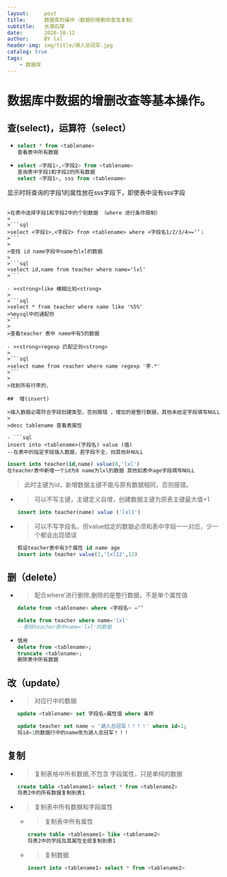 ```yaml
---
layout:     post
title:      数据库的操作（数据的增删改查及复制）
subtitle:   水滴石穿
date:       2020-10-12
author:     BY lxl
header-img: img/title/湖人总冠军.jpg
catalog: true
tags:
    - 数据库
---
```




#  数据库中数据的增删改查等基本操作。

##  查(select)，运算符（select）

- ```sql
  select * from <tablename>
  查看表中所有数据
  ```

- ```sql
  select <字段1>,<字段2> from <tablename>
  查询表中字段1和字段2的所有数据
  select <字段1>, sss from <tablename>
显示时将查询的字段1的属性放在sss字段下，即使表中没有sss字段
  ```
  
  >在表中选择字段1和字段2中的个别数据 （where 进行条件限制）
  >
  >```sql
  >select <字段1>,<字段2> from <tablename> where <字段名1/2/3/4>=‘’；
  >```
  >
  >查找 id name字段中name为lxl的数据
  >
  >```sql
>select id,name from teacher where name='lxl'
  >```
  
- ><strong>like 模糊比较<strong>
  >
  >```sql
  >select * from teacher where name like '%5%'
  >%mysql中的通配符
  >```
  >
  >查看teacher 表中 name中有5的数据 

- ><strong>regexp 匹配正则<strong>
  >
  >```sql
  >select name from reacher where name regexp '李.*'
  >```
  >
  >找到所有行李的，

##  增(insert)

>插入数据必需符合字段创建类型，否则报错 ，增加的是整行数据，其他未给定字段填写NULL
>
>desc tablename 查看表属性

- ```sql
  insert into <tablename>(字段名) value (值)
  --在表中的指定字段插入数据，若字段不全，则其他补NULL
  ```

  ```sql
  insert into teacher(id,name) value(8,'lxl')
  在teacher表中新增一个id为8 name为lxl的数据 其他如表中age字段填写NULL
  ```

  >此时主键为id，新增数据主键不能与原有数据相同，否则报错。

- >可以不写主键，主键定义自增，创建数据主键为原表主键最大值+1

  ```sql
  insert into teacher(name) value ('lxl1')
  ```

- >可以不写字段名，但value给定的数据必须和表中字段一一对应，少一个都会出现错误

  ```sql
  假设teacher表中有3个属性 id name age
  insert into teacher value(1,'lxl12',12)
  ```

  

##  删（delete）

- >配合where‘进行删除,删除的是整行数据，不是单个属性值

  ```sql
  delete from <tablename> where <字段名> =‘’
  
  delete from teacher where name='lxl'
  --删除teacher表中name='lxl'的数据
  ```

- ```sql
  慎用
  delete from <tablename>;
  truncate <tablename>;
  删除表中所有数据
  ```

  

##  改（update）

- >对应行中的数据

  ```sql
  update <tablename> set 字段名=属性值 where 条件
  
  update teacher set name = '湖人总冠军！！！！' where id=1;
  将id=1的数据行中的name改为湖人总冠军！！！
  ```

  

##  复制

- >复制表格中所有数据,不包含 字段属性，只是单纯的数据

  ```sql
  create table <tablename1> select * from <tablename2>
  将表2中的所有数据复制到表1
  ```

- >复制表中所有数据和字段属性

  - >复制表中所有属性

    ```sql
    create table <tablename1> like <tablename2>
    将表2中的字段及其属性全部复制到表1
    ```

  - >复制数据

    ```sql
    insert into <tablename1> select * from <tablename2>
    ```

    

